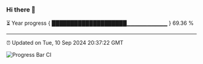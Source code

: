 ### Hi there 👋

⏳ Year progress { ████████████████████▁▁▁▁▁▁▁▁▁▁ } 69.36 %

---

⏰ Updated on Tue, 10 Sep 2024 20:37:22 GMT

![Progress Bar CI](https://github.com/IshwaranRudhara/GIT-ACTION/workflows/Progress%20Bar%20CI/badge.svg)
